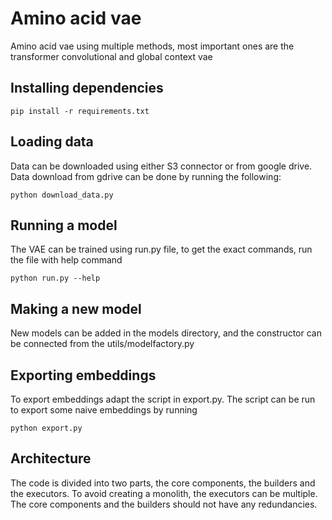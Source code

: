 # Amino acid vae
Amino acid vae using multiple methods, most important ones are the transformer convolutional and global context vae

## Installing dependencies

```
pip install -r requirements.txt
```

## Loading data
Data can be downloaded using either S3 connector or from google drive. 
Data download from gdrive can be done by running the following:
```
python download_data.py
```

## Running a model

The VAE can be trained using run.py file, to get the exact commands, run the file with help command
```
python run.py --help
```

## Making a new model
New models can be added in the models directory, and the constructor can be connected from the utils/modelfactory.py 

## Exporting embeddings
To export embeddings adapt the script in export.py. The script can be run to export some naive embeddings by running
```
python export.py
```

## Architecture
The code is divided into two parts, the core components, the builders and the executors.
To avoid creating a monolith, the executors can be multiple. The core components and the builders 
should not have any redundancies. 
